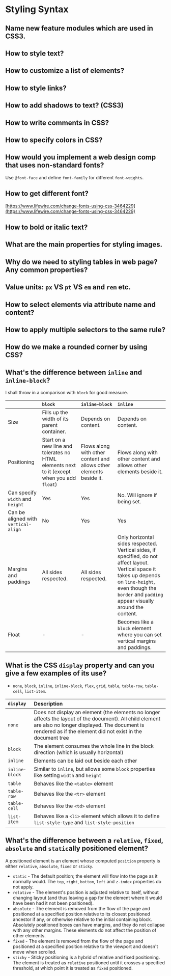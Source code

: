 # Styling Syntax

## Name new feature modules which are used in CSS3.

## How to style text?

## How to customize a list of elements?

## How to style links?

## How to add shadows to text? \(CSS3\)

## How to write comments in CSS?

## How to specify colors in CSS?

## How would you implement a web design comp that uses non-standard fonts?

Use `@font-face` and define `font-family` for different `font-weight`s.

## How to get different font?

[https://www.lifewire.com/change-fonts-using-css-3464229](https://www.lifewire.com/change-fonts-using-css-3464229)

## How to bold or italic text?

## What are the main properties for styling images.

## Why do we need to styling tables in web page? Any common properties?

## Value units: `px` VS `pt` VS `em` and `rem` etc.

## How to select elements via attribute name and content?

## How to apply multiple selectors to the same rule?

## How do we make a rounded corner by using CSS?

## What's the difference between `inline` and `inline-block`?

I shall throw in a comparison with `block` for good measure.

|  | `block` | `inline-block` | `inline` |
| :--- | :--- | :--- | :--- |
| Size | Fills up the width of its parent container. | Depends on content. | Depends on content. |
| Positioning | Start on a new line and tolerates no HTML elements next to it \(except when you add `float`\) | Flows along with other content and allows other elements beside it. | Flows along with other content and allows other elements beside it. |
| Can specify `width` and `height` | Yes | Yes | No. Will ignore if being set. |
| Can be aligned with `vertical-align` | No | Yes | Yes |
| Margins and paddings | All sides respected. | All sides respected. | Only horizontal sides respected. Vertical sides, if specified, do not affect layout. Vertical space it takes up depends on `line-height`, even though the `border` and `padding` appear visually around the content. |
| Float | - | - | Becomes like a `block` element where you can set vertical margins and paddings. |

## What is the CSS `display` property and can you give a few examples of its use?

* `none`, `block`, `inline`, `inline-block`, `flex`, `grid`, `table`, `table-row`, `table-cell`, `list-item`.

| `display` | Description |
| :--- | :--- |
| `none` | Does not display an element \(the elements no longer affects the layout of the document\). All child element are also no longer displayed. The document is rendered as if the element did not exist in the document tree |
| `block` | The element consumes the whole line in the block direction \(which is usually horizontal\) |
| `inline` | Elements can be laid out beside each other |
| `inline-block` | Similar to `inline`, but allows some `block` properties like setting `width` and `height` |
| `table` | Behaves like the `<table>` element |
| `table-row` | Behaves like the `<tr>` element |
| `table-cell` | Behaves like the `<td>` element |
| `list-item` | Behaves like a `<li>` element which allows it to define `list-style-type` and `list-style-position` |

## What's the difference between a `relative`, `fixed`, `absolute` and `static`ally positioned element?

A positioned element is an element whose computed `position` property is either `relative`, `absolute`, `fixed` or `sticky`.

* `static` - The default position; the element will flow into the page as it normally would. The `top`, `right`, `bottom`, `left` and `z-index` properties do not apply.
* `relative` - The element's position is adjusted relative to itself, without changing layout \(and thus leaving a gap for the element where it would have been had it not been positioned\).
* `absolute` - The element is removed from the flow of the page and positioned at a specified position relative to its closest positioned ancestor if any, or otherwise relative to the initial containing block. Absolutely positioned boxes can have margins, and they do not collapse with any other margins. These elements do not affect the position of other elements.
* `fixed` - The element is removed from the flow of the page and positioned at a specified position relative to the viewport and doesn't move when scrolled.
* `sticky` - Sticky positioning is a hybrid of relative and fixed positioning. The element is treated as `relative` positioned until it crosses a specified threshold, at which point it is treated as `fixed` positioned.

